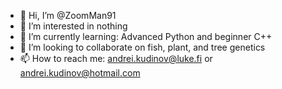 - 👋 Hi, I’m @ZoomMan91
- 👀 I’m interested in nothing
- 🌱 I’m currently learning: Advanced Python and beginner C++
- 💞️ I’m looking to collaborate on fish, plant, and tree genetics
- 📫 How to reach me: andrei.kudinov@luke.fi or andrei.kudinov@hotmail.com

<!---
ZoomMan91/ZoomMan91 is a ✨ special ✨ repository because its `README.md` (this file) appears on your GitHub profile.
You can click the Preview link to take a look at your changes.
--->
